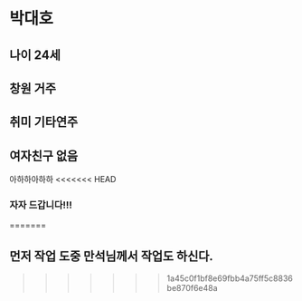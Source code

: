# 박대호
## 나이 24세
## 창원 거주
## 취미 기타연주
## 여자친구 없음
아하하아하하
<<<<<<< HEAD


### 자자 드갑니다!!!
=======
## 먼저 작업 도중 만석님께서 작업도 하신다.
>>>>>>> 1a45c0f1bf8e69fbb4a75ff5c8836be870f6e48a
